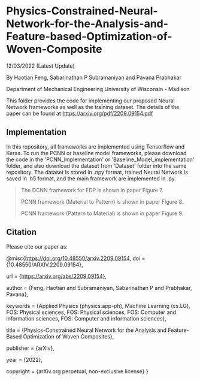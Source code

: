 # Physics-Constrained-Neural-Network-for-the-Analysis-and-Feature-based-Optimization-of-Woven-Composite

12/03/2022 (Latest Update)

By Haotian Feng, Sabarinathan P Subramaniyan and Pavana Prabhakar

Department of Mechanical Engineering
University of Wisconsin - Madison

This folder provides the code for implementing our proposed Neural Network frameworks as well as the training dataset. The details of the paper can be found at https://arxiv.org/pdf/2209.09154.pdf

## Implementation
In this repository, all frameworks are implemented using Tensorflow and Keras. To run the PCNN or baseline model frameworks, please download the code in the 'PCNN_Implementation' or 'Baseline_Model_implementation' folder, and also download the dataset from 'Dataset' folder into the same repository. The dataset is stored in .npy format, trained Neural Network is saved in .h5 format, and the main framework are implemented in .py.

>The DCNN framework for FDP is shown in paper Figure 7. 
>
>PCNN framework (Material to Pattern) is shown in paper Figure 8. 
>
>PCNN framework (Pattern to Material) is shown in paper Figure 9. 

## Citation
Please cite our paper as:

@misc{https://doi.org/10.48550/arxiv.2209.09154,
  doi = {10.48550/ARXIV.2209.09154},
  
  url = {https://arxiv.org/abs/2209.09154},
  
  author = {Feng, Haotian and Subramaniyan, Sabarinathan P and Prabhakar, Pavana},
  
  keywords = {Applied Physics (physics.app-ph), Machine Learning (cs.LG), FOS: Physical sciences, FOS: Physical sciences, FOS: Computer and information sciences, FOS: Computer and information sciences},
  
  title = {Physics-Constrained Neural Network for the Analysis and Feature-Based Optimization of Woven Composites},
  
  publisher = {arXiv},
  
  year = {2022},
  
  copyright = {arXiv.org perpetual, non-exclusive license}
}

